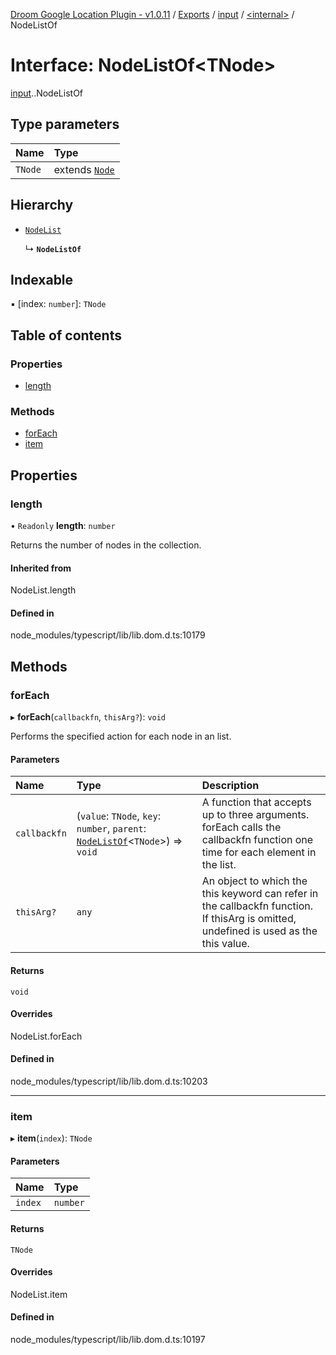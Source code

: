 [Droom Google Location Plugin - v1.0.11](../README.md) / [Exports](../modules.md) / [input](../modules/input.md) / [<internal\>](../modules/input._internal_.md) / NodeListOf

# Interface: NodeListOf<TNode\>

[input](../modules/input.md).[<internal>](../modules/input._internal_.md).NodeListOf

## Type parameters

| Name | Type |
| :------ | :------ |
| `TNode` | extends [`Node`](../modules/input._internal_.md#node) |

## Hierarchy

- [`NodeList`](../modules/input._internal_.md#nodelist)

  ↳ **`NodeListOf`**

## Indexable

▪ [index: `number`]: `TNode`

## Table of contents

### Properties

- [length](input._internal_.NodeListOf.md#length)

### Methods

- [forEach](input._internal_.NodeListOf.md#foreach)
- [item](input._internal_.NodeListOf.md#item)

## Properties

### length

• `Readonly` **length**: `number`

Returns the number of nodes in the collection.

#### Inherited from

NodeList.length

#### Defined in

node_modules/typescript/lib/lib.dom.d.ts:10179

## Methods

### forEach

▸ **forEach**(`callbackfn`, `thisArg?`): `void`

Performs the specified action for each node in an list.

#### Parameters

| Name | Type | Description |
| :------ | :------ | :------ |
| `callbackfn` | (`value`: `TNode`, `key`: `number`, `parent`: [`NodeListOf`](input._internal_.NodeListOf.md)<`TNode`\>) => `void` | A function that accepts up to three arguments. forEach calls the callbackfn function one time for each element in the list. |
| `thisArg?` | `any` | An object to which the this keyword can refer in the callbackfn function. If thisArg is omitted, undefined is used as the this value. |

#### Returns

`void`

#### Overrides

NodeList.forEach

#### Defined in

node_modules/typescript/lib/lib.dom.d.ts:10203

___

### item

▸ **item**(`index`): `TNode`

#### Parameters

| Name | Type |
| :------ | :------ |
| `index` | `number` |

#### Returns

`TNode`

#### Overrides

NodeList.item

#### Defined in

node_modules/typescript/lib/lib.dom.d.ts:10197
